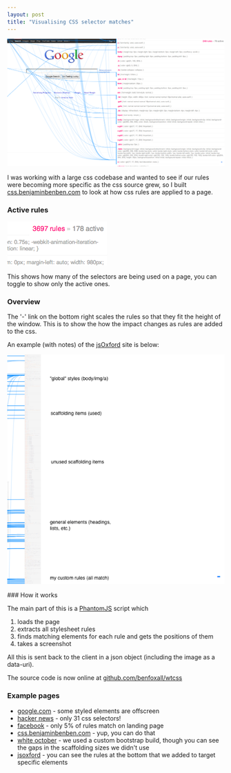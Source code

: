 ```yaml
---
layout: post
title: "Visualising CSS selector matches"
---
```


<a href="http://css.benjaminbenben.com/v1?url=http%3A%2F%2Fgoogle.com"><img src="/img/wtcss-google.png" /></a>

<p class="lead">I was working with a large css codebase and wanted to see if our rules were becoming more specific as the css source grew, so I built <a href="http://css.benjaminbenben.com">css.benjaminbenben.com</a> to look at how css rules are applied to a page.</p>

### Active rules

<img src="/img/wtcss-active.png" />

This shows how many of the selectors are being used on a page, you can toggle to show only the active ones.

### Overview

The '-' link on the bottom right scales the rules so that they fit the height of the window.  This is to show the how the impact changes as rules are added to the css.

An example (with notes) of the [jsOxford](http://css.benjaminbenben.com/v1?url=http%3A%2F%2Fjsoxford.com%2F) site is below:

<img src="/img/wtcss-over.png" />

### How it works

The main part of this is a [PhantomJS](http://phantomjs.org/) script which
1. loads the page
2. extracts all stylesheet rules
3. finds matching elements for each rule and gets the positions of them
4. takes a screenshot

All this is sent back to the client in a json object (including the image as a data-uri).

The source code is now online at [github.com/benfoxall/wtcss](https://github.com/benfoxall/wtcss)

### Example pages

* [google.com](http://css.benjaminbenben.com/v1?url=http%3A%2F%2Fgoogle.com) - some styled elements are offscreen
* [hacker news](http://css.benjaminbenben.com/v1?url=https%3A%2F%2Fnews.ycombinator.com%2F) - only 31 css selectors!
* [facebook](http://css.benjaminbenben.com/v1?url=http%3A%2F%2Ffacebook.com) - only 5% of rules match on landing page
* [css.benjaminbenben.com](http://css.benjaminbenben.com/v1?url=http%3A%2F%2Fcss.benjaminbenben.com%2F) - yup, you can do that
* [white october](http://css.benjaminbenben.com/v1?url=http%3A%2F%2Fwhiteoctober.co.uk) - we used a custom bootstrap build, though you can see the gaps in the scaffolding sizes we didn't use
* [jsoxford](http://css.benjaminbenben.com/v1?url=http%3A%2F%2Fjsoxford.com%2F) - you can see the rules at the bottom that we added to target specific elements
